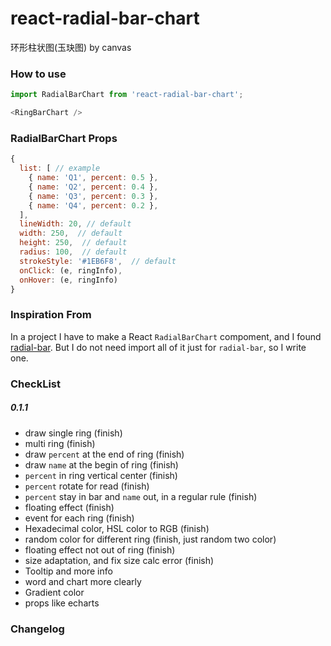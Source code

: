 # react-radial-bar-chart
环形柱状图(玉玦图) by canvas

### How to use
```javascript
import RadialBarChart from 'react-radial-bar-chart';

<RingBarChart />

```
### RadialBarChart Props
```javascript
{
  list: [ // example
    { name: 'Q1', percent: 0.5 },
    { name: 'Q2', percent: 0.4 },
    { name: 'Q3', percent: 0.3 },
    { name: 'Q4', percent: 0.2 },
  ],
  lineWidth: 20, // default
  width: 250,  // default
  height: 250,  // default
  radius: 100,  // default
  strokeStyle: '#1EB6F8',  // default
  onClick: (e, ringInfo),
  onHover: (e, ringInfo)
}
```

### Inspiration From

In a project I have to make a React `RadialBarChart` compoment, and I found [radial-bar](http://antv.alipay.com/g2/demo/16-polar/radial-bar.html). But I do not need import all of it just for `radial-bar`, so I write one.

### CheckList
##### 0.1.1
* draw single ring (finish)
* multi ring (finish)
* draw `percent` at the end of ring (finish)
* draw `name` at the begin of ring (finish)
* `percent` in ring vertical center (finish)
* `percent` rotate for read (finish)
* `percent` stay in bar and `name` out, in a regular rule (finish)
* floating effect (finish)
* event for each ring (finish)
* Hexadecimal color, HSL color to RGB (finish)
* random color for different ring (finish, just random two color)
* floating effect not out of ring (finish)
* size adaptation, and fix size calc error (finish)
* Tooltip and more info
* word and chart more clearly
* Gradient color
* props like echarts

### Changelog

